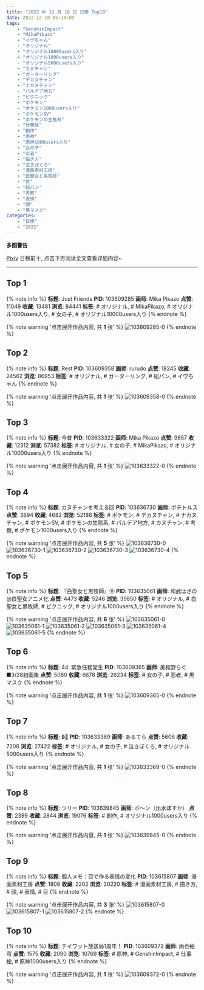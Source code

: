 ```yaml
---
title: "2022 年 12 月 16 日 日榜 Top10"
date: 2022-12-18 05:14:09
tags:
    - "GenshinImpact"
    - "MikaPikazo"
    - "イヴちゃん"
    - "オリジナル"
    - "オリジナル10000users入り"
    - "オリジナル1000users入り"
    - "オリジナル5000users入り"
    - "カヌチャン"
    - "ガーターリング"
    - "デカヌチャン"
    - "ナカヌチャン"
    - "パルデア地方"
    - "ピクニック"
    - "ポケモン"
    - "ポケモン1000users入り"
    - "ポケモンSV"
    - "ポケモンの生態系"
    - "仕事絵"
    - "創作"
    - "原神"
    - "原神1000users入り"
    - "女の子"
    - "忍者"
    - "描き方"
    - "泣きぼくろ"
    - "漫画素材工房"
    - "白聖女と黒牧師"
    - "目"
    - "紐パン"
    - "考察"
    - "表情"
    - "顔"
    - "黒マスク"
categories:
    - "日榜"
    - "2022"
---
```


<i class="fa fa-triangle-exclamation"></i>**多图警告**<i class="fa fa-triangle-exclamation"></i>

[Pixiv](https://www.pixiv.net/) 日榜前十, 点击下方阅读全文查看详细内容~

<!-- more -->

---

## Top 1

{% note info %}
**标题**: Just Friends
**PID**: 103609285 **画师**: Mika Pikazo
**点赞**: 11049 **收藏**: 13481 **浏览**: 84441
**标签**: # オリジナル, # MikaPikazo, # オリジナル1000users入り, # 女の子, # オリジナル10000users入り
{% endnote %}

{% note warning '点击展开作品内容, 共 **1** 张' %}
![103609285-0](https://i.pixiv.re/img-original/img/2022/12/15/00/00/03/103609285_p0.png)
{% endnote %}

## Top 2

{% note info %}
**标题**: Rest
**PID**: 103609358 **画师**: rurudo
**点赞**: 18245 **收藏**: 24562 **浏览**: 86953
**标签**: # オリジナル, # ガーターリング, # 紐パン, # イヴちゃん
{% endnote %}

{% note warning '点击展开作品内容, 共 **1** 张' %}
![103609358-0](https://i.pixiv.re/img-original/img/2022/12/15/00/00/10/103609358_p0.jpg)
{% endnote %}

## Top 3

{% note info %}
**标题**: 今昔
**PID**: 103633322 **画师**: Mika Pikazo
**点赞**: 9657 **收藏**: 12312 **浏览**: 57382
**标签**: # オリジナル, # 女の子, # MikaPikazo, # オリジナル10000users入り
{% endnote %}

{% note warning '点击展开作品内容, 共 **1** 张' %}
![103633322-0](https://i.pixiv.re/img-original/img/2022/12/16/00/00/03/103633322_p0.png)
{% endnote %}

## Top 4

{% note info %}
**标题**: カヌチャンを考える回
**PID**: 103636730 **画师**: ポテトルス
**点赞**: 3894 **收藏**: 4682 **浏览**: 52186
**标签**: # ポケモン, # デカヌチャン, # ナカヌチャン, # ポケモンSV, # ポケモンの生態系, # パルデア地方, # カヌチャン, # 考察, # ポケモン1000users入り
{% endnote %}

{% note warning '点击展开作品内容, 共 **5** 张' %}
![103636730-0](https://i.pixiv.re/img-original/img/2022/12/16/02/14/11/103636730_p0.jpg)
![103636730-1](https://i.pixiv.re/img-original/img/2022/12/16/02/14/11/103636730_p1.jpg)
![103636730-2](https://i.pixiv.re/img-original/img/2022/12/16/02/14/11/103636730_p2.jpg)
![103636730-3](https://i.pixiv.re/img-original/img/2022/12/16/02/14/11/103636730_p3.jpg)
![103636730-4](https://i.pixiv.re/img-original/img/2022/12/16/02/14/11/103636730_p4.jpg)
{% endnote %}

## Top 5

{% note info %}
**标题**: 『白聖女と黒牧師』⑪
**PID**: 103635061 **画师**: 和武はざの@白聖女アニメ化
**点赞**: 4473 **收藏**: 5246 **浏览**: 39850
**标签**: # オリジナル, # 白聖女と黒牧師, # ピクニック, # オリジナル1000users入り
{% endnote %}

{% note warning '点击展开作品内容, 共 **6** 张' %}
![103635061-0](https://i.pixiv.re/img-original/img/2022/12/16/00/51/36/103635061_p0.jpg)
![103635061-1](https://i.pixiv.re/img-original/img/2022/12/16/00/51/36/103635061_p1.jpg)
![103635061-2](https://i.pixiv.re/img-original/img/2022/12/16/00/51/36/103635061_p2.jpg)
![103635061-3](https://i.pixiv.re/img-original/img/2022/12/16/00/51/36/103635061_p3.jpg)
![103635061-4](https://i.pixiv.re/img-original/img/2022/12/16/00/51/36/103635061_p4.jpg)
![103635061-5](https://i.pixiv.re/img-original/img/2022/12/16/00/51/36/103635061_p5.jpg)
{% endnote %}

## Top 6

{% note info %}
**标题**: 44. 緊急任務発生
**PID**: 103609365 **画师**: 美和野らぐ■3/28初画集
**点赞**: 5080 **收藏**: 6678 **浏览**: 26234
**标签**: # 女の子, # 忍者, # 黒マスク
{% endnote %}

{% note warning '点击展开作品内容, 共 **1** 张' %}
![103609365-0](https://i.pixiv.re/img-original/img/2022/12/15/00/00/11/103609365_p0.png)
{% endnote %}

## Top 7

{% note info %}
**标题**: 🔒💛
**PID**: 103633369 **画师**: あるてら
**点赞**: 5606 **收藏**: 7208 **浏览**: 27422
**标签**: # オリジナル, # 女の子, # 泣きぼくろ, # オリジナル5000users入り
{% endnote %}

{% note warning '点击展开作品内容, 共 **1** 张' %}
![103633369-0](https://i.pixiv.re/img-original/img/2022/12/16/00/00/10/103633369_p0.png)
{% endnote %}

## Top 8

{% note info %}
**标题**: ツリー
**PID**: 103639845 **画师**: ポ～ン（出水ぽすか）
**点赞**: 2399 **收藏**: 2844 **浏览**: 19076
**标签**: # 創作, # オリジナル1000users入り
{% endnote %}

{% note warning '点击展开作品内容, 共 **1** 张' %}
![103639845-0](https://i.pixiv.re/img-original/img/2022/12/16/07/30/01/103639845_p0.jpg)
{% endnote %}

## Top 9

{% note info %}
**标题**: 個人メモ：目で作る表情の変化
**PID**: 103615807 **画师**: 漫画素材工房
**点赞**: 1809 **收藏**: 2202 **浏览**: 30220
**标签**: # 漫画素材工房, # 描き方, # 顔, # 表情, # 目
{% endnote %}

{% note warning '点击展开作品内容, 共 **3** 张' %}
![103615807-0](https://i.pixiv.re/img-original/img/2022/12/15/08/00/02/103615807_p0.jpg)
![103615807-1](https://i.pixiv.re/img-original/img/2022/12/15/08/00/02/103615807_p1.jpg)
![103615807-2](https://i.pixiv.re/img-original/img/2022/12/15/08/00/02/103615807_p2.jpg)
{% endnote %}

## Top 10

{% note info %}
**标题**: テイワット放送局1周年！
**PID**: 103609372 **画师**: 雨壱絵穹
**点赞**: 1575 **收藏**: 2090 **浏览**: 10769
**标签**: # 原神, # GenshinImpact, # 仕事絵, # 原神1000users入り
{% endnote %}

{% note warning '点击展开作品内容, 共 **1** 张' %}
![103609372-0](https://i.pixiv.re/img-original/img/2022/12/15/00/00/12/103609372_p0.jpg)
{% endnote %}

